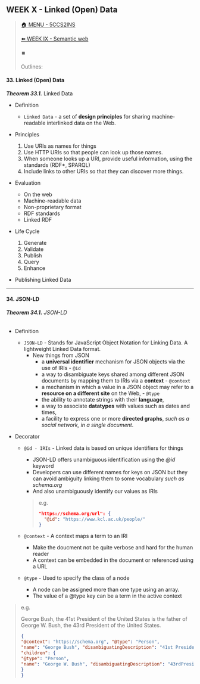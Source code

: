 ## WEEK X - Linked (Open) Data

>[🏠 MENU - 5CCS2INS](year2/5ccs2ins.md)
>
>[⬅️ WEEK IX - Semantic web](year2/5ccs2ins/w9.md)
>
>⏹️
>
>Outlines:
>
>

#### 33. Linked (Open) Data

***Theorem 33.1.*** Linked Data

- Definition
  - `Linked Data` - a set of **design principles** for sharing machine-readable interlinked data on the Web.
- Principles
  1. Use URIs as names for things
  2. Use HTTP URIs so that people can look up those names.
  3. When someone looks up a URI, provide useful information, using the standards (RDF*, SPARQL)
  4. Include links to other URIs so that they can discover more things.
- Evaluation
  - On the web
  - Machine-readable data
  - Non-proprietary format
  - RDF standards
  - Linked RDF
  
- Life Cycle
  1. Generate
  2. Validate
  3. Publish
  4. Query
  5. Enhance
- Publishing Linked Data


---

#### 34. JSON-LD

###### ***Theorem 34.1.*** JSON-LD

- Definition

  - `JSON-LD` - Stands for JavaScript Object Notation for Linking Data. A lightweight Linked Data format. 
    - New things from JSON
      - a **universal identifier** mechanism for JSON objects via the use of IRIs - `@id`
      - a way to disambiguate keys shared among different JSON documents by mapping them to IRIs via a **context** - `@context`
      - a mechanism in which a value in a JSON object may refer to a **resource on a different site** on the Web, - `@type`
      - the ability to annotate strings with their **language**,
      - a way to associate **datatypes** with values such as dates and times,
      - a facility to express one or more **directed graphs**, *such as a social network, in a single document*.

- Decorator

  - `@id - IRIs` - Linked data is based on unique identifiers for things

    - JSON-LD offers unambiguous identification using the *@id* keyword
    - Developers can use different names for keys on JSON but they can avoid ambiguity linking them to some vocabulary *such as schema.org*
    - And also unambiguously identify our values as IRIs

    > e.g.
    >
    > ```JSON
    > "https://schema.org/url": {
    > 	"@id": "https://www.kcl.ac.uk/people/"
    > }
    > ```

  - `@context` - A context maps a term to an IRI

    - Make the doucment not be quite verbose and hard for the human reader
    - A context can be embedded in the document or referenced using a URL

  - `@type` - Used to specify the class of a node

    - A node can be assigned more than one type using an array.
    - The value of a @type key can be a term in the active context

>e.g.
>
>George Bush, the 41st President of the United States is the father of George W. Bush, the 43rd President of the United States.
>
>```json
>{
>"@context": "https://schema.org", "@type": "Person",
>"name": "George Bush", "disambiguatingDescription": "41st President of the United States",
>"children": {
>"@type": "Person",
>"name": "George W. Bush", "disambiguatingDescription": "43rdPresident of the United States"
>}
>}
>```





